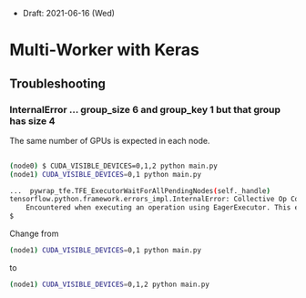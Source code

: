 * Draft: 2021-06-16 (Wed)

# Multi-Worker with Keras







## Troubleshooting

### InternalError ... group_size 6 and group_key 1 but that group has size 4

The same number of GPUs is expected in each node.

```bash
    
(node0) $ CUDA_VISIBLE_DEVICES=0,1,2 python main.py
(node1) CUDA_VISIBLE_DEVICES=0,1 python main.py
```



```bash
...  pywrap_tfe.TFE_ExecutorWaitForAllPendingNodes(self._handle)
tensorflow.python.framework.errors_impl.InternalError: Collective Op CollectiveReduce: Reduce(Add,Id) has group_size 6 and group_key 1 but that group has size 4
	Encountered when executing an operation using EagerExecutor. This error cancels all future operations and poisons their output tensors.
$
```



Change from

```bash
(node1) CUDA_VISIBLE_DEVICES=0,1 python main.py
```

to

```bash
(node1) CUDA_VISIBLE_DEVICES=0,1,2 python main.py
```

